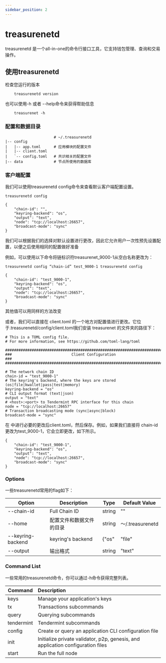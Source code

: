 ```yaml
---
sidebar_position: 2
---
```


# treasurenetd

treasurenetd 是一个all-in-one的命令行接口工具，它支持钱包管理、查询和交易操作。

## 使用treasurenetd

检查您运行的版本

```shell
    treasurenetd version
```

也可以使用-h 或者 --help命令来获得帮助信息

```shell
    treasurenet -h
```

### 配置和数据目录

```shell
                      # ~/.treasurenetd
|-- config           
|   |-- app.toml      # 应用模块的配置文件
|   |-- client.toml   
|   `-- config.toml   # 共识相关的配置文件
|-- data              # 节点所使用的数据库

```

### 客户端配置

我们可以使用treasurenetd config命令来查看默认客户端配置设置。

```shell
treasurenetd config

{
	"chain-id": "",
	"keyring-backend": "os",
	"output": "text",
	"node": "tcp://localhost:26657",
	"broadcast-mode": "sync"
}
```
我们可以根据我们的选择对默认设置进行更改，因此它允许用户一次性预先设置配置，以便之后使用相同的配置做好准备

例如，可以使用以下命令将链标识符treasurenet_9000-1从空白名称更改为：

```shell
treasurenetd config “chain-id” test_9000-1 treasurenetd config

{
	"chain-id": "test_9000-1",
	"keyring-backend": "os",
	"output": "text",
	"node": "tcp://localhost:26657",
	"broadcast-mode": "sync"
}
```
其他值可以用同样的方法改变

或者，我们可以直接在 client.toml 的一个地方对配置值进行更改。它位于.treasurenetd/config/client.toml我们安装 treasurenet 的文件夹的路径下：

```shell
# This is a TOML config file.
# For more information, see https://github.com/toml-lang/toml

###############################################################################
###                           Client Configuration                            ###
###############################################################################

# The network chain ID
chain-id = "test_9000-1"
# The keyring's backend, where the keys are stored (os|file|kwallet|pass|test|memory)
keyring-backend = "os"
# CLI output format (text|json)
output = "text"
# <host>:<port> to Tendermint RPC interface for this chain
node = "tcp://localhost:26657"
# Transaction broadcasting mode (sync|async|block)
broadcast-mode = "sync"
```

在 中进行必要的更改后client.toml，然后保存。例如，如果我们直接将 chain-id 更改为test_9000-1，它会立即更改，如下所示。
```shell
{
	"chain-id": "test_9000-1",
	"keyring-backend": "os",
	"output": "text",
	"node": "tcp://localhost:26657",
	"broadcast-mode": "sync"
}
```
### Options

一些treasurenetd常用的flag如下：

|Option|Description|Type|Default Value|
|--|--|--|--|
|--chain-id|Full Chain ID|string|""|
|--home|配置文件和数据文件的目录|string|～/.treasurenetd|
|--keyring-backend|keyring's backend|{"os"|"file"|"kwallet"|"pass"|"test"|"memory"}|"os"|
|--output|输出格式|string|"text"|


### Command List

一些常用的treasurenetd命令，你可以通过-h命令获得完整列表。

|Command|Description|
|--|:--|
|keys|Manage your application's keys|
|tx|Transactions subcommands|
|query|Querying subcommands|
|tendermint|Tendermint subcommands|
|config|Create or query an application CLI configuration file|
|init|Initialize private validator, p2p, genesis, and application configuration files|
|start|Run the full node|


